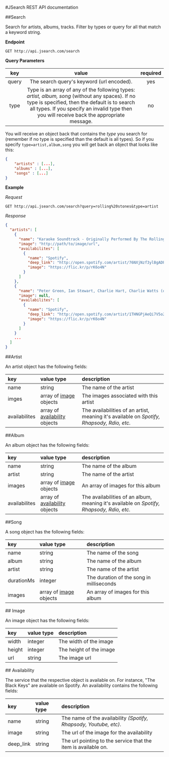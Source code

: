 #JSearch REST API documentation

##Search

Search for artists, albums, tracks. Filter by types or query for all that match a keyword string.

**Endpoint**

```GET http://api.jsearch.com/search```

**Query Parameters**

| key     | value   | required   |
|:-------:|:-------:|:----------:|
| query | The search query's keyword (url encoded). | yes|
| type  | Type is an array of any of the following types: *artist, album, song* (without any spaces). If no type is specified, then the default is to search all types. If you specify an invalid type then you will receive back the appropriate message. | no |

You will receive an object back that contains the *type* you search for (remember if no type is specified than the default is all types). So if you specify ```type=artist,album,song``` you will get back an object that looks like this:

```json
{
	"artists" : [...],
	"albums" : [...],
	"songs" : [...]
}
```




**Example**

*Request*

```GET http://api.jsearch.com/search?query=rolling%20stones&type=artist```

*Response*

```json
{
  "artists": [
    {
      "name": "Karaoke Soundtrack - Originally Performed By The Rolling Stones",
      "image": "http://path/to/image/url",
      "availabilites": [
        {
          "name": "Spotify",
          "deep_link": "http://open.spotify.com/artist/76NXjNzf3ylBgADP53uelZ",
          "image": "https://flic.kr/p/rK6o4N"
        }
      ]
    },
    {
      "name": "Peter Green, Ian Stewart, Charlie Hart, Charlie Watts (of The Rolling Stones), Brian Knight",
      "image": null,
      "availabilites": [
        {
          "name": "Spotify",
          "deep_link": "http://open.spotify.com/artist/1THNGPjAeQi7V5o2kOSoG2",
          "image": "https://flic.kr/p/rK6o4N"
        }
      ]
    }
    ...
  ]
}

```

##Artist

An artist object has the following fields:

| key   | value type |  description |
|:-----|:------------|:-------------|
|name|	string|The name of the artist|
|imges|array of [image](#image) objects| The images associated with this artist|
|availabilites|array of [availability](#availability) objects| The availabilities of an artist, meaning it's available on *Spotify, Rhapsody, Rdio, etc.*|


##Album

An album object has the following fields:

| key   | value type |  description |
|:------|:-----------|:-------------|
|name|string|The name of the album|
|artist|string|The name of the artist|
|images|array of [image](#image) objects|An array of images for this album|
|availabilites|array of [availability](#availability) objects| The availabilities of an album, meaning it's available on *Spotify, Rhapsody, Rdio, etc.*|

##Song

A song object has the following fields:

| key   | value type |  description |
|:------|:-----------|:-------------|
|name|string|The name of the song|
|album|string|The name of the album|
|artist|string|The name of the artist|
|durationMs|integer|The duration of the song in milliseconds|
|images|array of [image](#image) objects|An array of images for this album|



##<a name="image"></a> Image

An image object has the following fields:

| key   | value type |  description |
|:------|:-----------|:-------------|
|width|integer|The width of the image|
|height|integer|The height of the image|
|url|string|The image url|

##<a name="availability"></a> Availability

The service that the respective object is available on. For instance, "The Black Keys" are available on Spotify. An availability contains the following fields:

| key   | value type |  description |
|:------|:-----------|:-------------|
|name|string|The name of the availability *(Spotify, Rhapsody, Youtube, etc)*.|
|image|string|The url of the image for the availability|
|deep_link|string|The url pointing to the service that the item is available on.|

